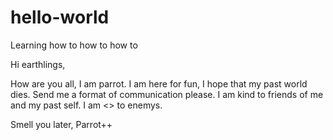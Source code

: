 # hello-world
Learning how to how to how to

Hi earthlings,

How are you all, I am parrot.
I am here for fun, I hope that my past world dies.
Send me a format of communication please.
I am kind to friends of me and my past self.
I am <> to enemys.

Smell you later, Parrot++
